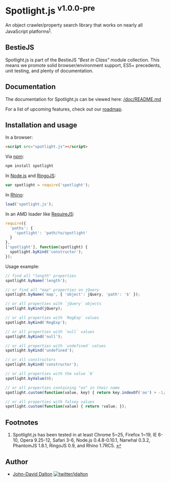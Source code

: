 # Spotlight.js <sup>v1.0.0-pre</sup>

An object crawler/property search library that works on nearly all JavaScript platforms<sup><a name="fnref1" href="#fn1">1</a></sup>.

## BestieJS

Spotlight.js is part of the BestieJS *"Best in Class"* module collection. This means we promote solid browser/environment support, ES5+ precedents, unit testing, and plenty of documentation.

## Documentation

The documentation for Spotlight.js can be viewed here: [/doc/README.md](https://github.com/bestiejs/spotlight.js/blob/master/doc/README.md#readme)

For a list of upcoming features, check out our [roadmap](https://github.com/bestiejs/spotlight.js/wiki/Roadmap).

## Installation and usage

In a browser:

```html
<script src="spotlight.js"></script>
```

Via [npm](http://npmjs.org/):

```bash
npm install spotlight
```

In [Node.js](http://nodejs.org/) and [RingoJS](http://ringojs.org/):

```js
var spotlight = require('spotlight');
```

In [Rhino](http://www.mozilla.org/rhino/):

```js
load('spotlight.js');
```

In an AMD loader like [RequireJS](http://requirejs.org/):

```js
require({
  'paths': {
    'spotlight': 'path/to/spotlight'
  }
},
['spotlight'], function(spotlight) {
  spotlight.byKind('constructor');
});
```

Usage example:

```js
// find all "length" properties
spotlight.byName('length');

// or find all "map" properties on jQuery
spotlight.byName('map', { 'object': jQuery, 'path': '$' });

// or all properties with `jQuery` objects
spotlight.byKind(jQuery);

// or all properties with `RegExp` values
spotlight.byKind('RegExp');

// or all properties with `null` values
spotlight.byKind('null');

// or all properties with `undefined` values
spotlight.byKind('undefined');

// or all constructors
spotlight.byKind('constructor');

// or all properties with the value `0`
spotlight.byValue(0);

// or all properties containing "oo" in their name
spotlight.custom(function(value, key) { return key.indexOf('oo') > -1; });

// or all properties with falsey values
spotlight.custom(function(value) { return !value; });
```

## Footnotes

  1. Spotlight.js has been tested in at least Chrome 5~25, Firefox 1~19, IE 6-10, Opera 9.25-12, Safari 3-6, Node.js 0.4.8-0.10.1, Narwhal 0.3.2, PhantomJS 1.8.1, RingoJS 0.9, and Rhino 1.7RC5.
     <a name="fn1" title="Jump back to footnote 1 in the text." href="#fnref1">&#8617;</a>

## Author

* [John-David Dalton](http://allyoucanleet.com/)
  [![twitter/jdalton](http://gravatar.com/avatar/299a3d891ff1920b69c364d061007043?s=70)](https://twitter.com/jdalton "Follow @jdalton on Twitter")
